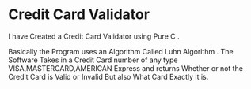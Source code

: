 # Credit Card Validator

I have Created a Credit Card Validator using Pure C .

Basically the Program uses an Algorithm Called Luhn Algorithm .
The Software Takes in a Credit Card number of any type VISA,MASTERCARD,AMERICAN Express and 
returns Whether or not the Credit Card is Valid or Invalid But also What Card Exactly it is.
